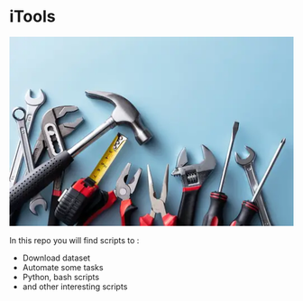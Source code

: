 # iTools

![Untitled](iTools%202378f345828348e48afa65d385ca0217/Untitled.png)

In this repo you will find scripts to :

- Download dataset
- Automate some tasks
- Python, bash scripts
- and other interesting scripts